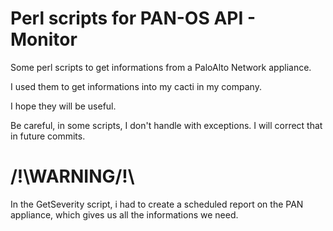 # Perl scripts for PAN-OS API - Monitor
Some perl scripts to get informations from a PaloAlto Network appliance.

I used them to get informations into my cacti in my company.

I hope they will be useful.

Be careful, in some scripts, I don't handle with exceptions. I will correct that in future commits.

# /!\WARNING/!\

In the GetSeverity script, i had to create a scheduled report on the PAN appliance, which gives us all the informations we need.
